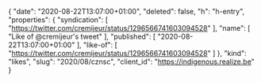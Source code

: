 {
  "date": "2020-08-22T13:07:00+01:00",
  "deleted": false,
  "h": "h-entry",
  "properties": {
    "syndication": [
      "https://twitter.com/cremijeur/status/1296566741603094528"
    ],
    "name": [
      "Like of @cremijeur's tweet"
    ],
    "published": [
      "2020-08-22T13:07:00+01:00"
    ],
    "like-of": [
      "https://twitter.com/cremijeur/status/1296566741603094528"
    ]
  },
  "kind": "likes",
  "slug": "2020/08/cznsc",
  "client_id": "https://indigenous.realize.be"
}
